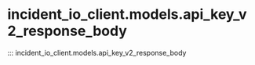 # incident_io_client.models.api_key_v2_response_body

::: incident_io_client.models.api_key_v2_response_body
